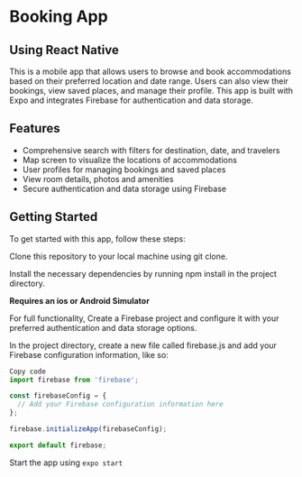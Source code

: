 # Booking App
## Using React Native
This is a mobile app that allows users to browse and book accommodations based on their preferred location and date range. Users can also view their bookings, view saved places, and manage their profile. This app is built with Expo and integrates Firebase for authentication and data storage.

## Features
* Comprehensive search with filters for destination, date, and travelers
* Map screen to visualize the locations of accommodations
* User profiles for managing bookings and saved places
* View room details, photos and amenities
* Secure authentication and data storage using Firebase

## Getting Started
To get started with this app, follow these steps:

Clone this repository to your local machine using git clone.

Install the necessary dependencies by running npm install in the project directory.

**Requires an ios or Android Simulator**

For full functionality, Create a Firebase project and configure it with your preferred authentication and data storage options.

In the project directory, create a new file called firebase.js and add your Firebase configuration information, like so:

```javascript
Copy code
import firebase from 'firebase';

const firebaseConfig = {
  // Add your Firebase configuration information here
};

firebase.initializeApp(firebaseConfig);

export default firebase;
```
Start the app using `expo start`
